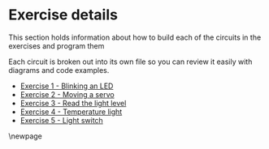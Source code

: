 # Exercise details

This section holds information about how to build each of the circuits in the
exercises and program them

Each circuit is broken out into its own file so you can review it easily with
diagrams and code examples.

* [Exercise 1 - Blinking an LED](led.md)
* [Exercise 2 - Moving a servo](servo.md)
* [Exercise 3 - Read the light level](light.md)
* [Exercise 4 - Temperature light](light.md)
* [Exercise 5 - Light switch](button.md)

<!--- pandoc commands --->
\newpage
